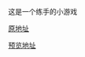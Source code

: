 这是一个练手的小游戏

[原地址](http://www.webhek.com/post/color-test.html)

[预览地址](https://shumrain.me/color-game/index.html)

